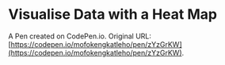 # Visualise Data with a Heat Map

A Pen created on CodePen.io. Original URL: [https://codepen.io/mofokengkatleho/pen/zYzGrKW](https://codepen.io/mofokengkatleho/pen/zYzGrKW).


